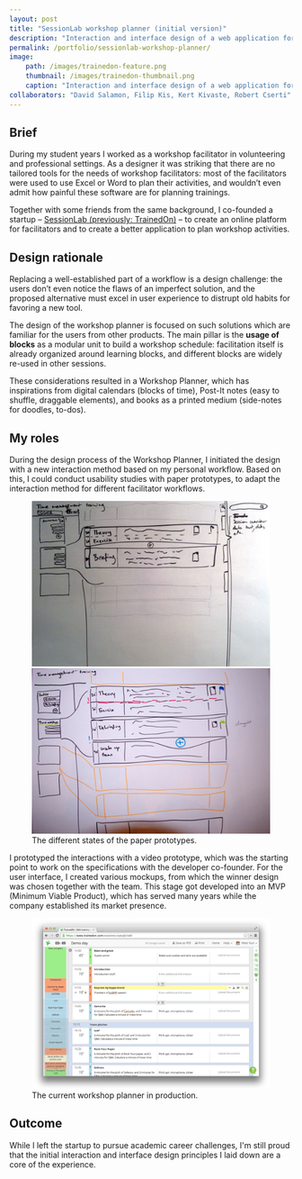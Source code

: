 ```yaml
---
layout: post
title: "SessionLab workshop planner (initial version)"
description: "Interaction and interface design of a web application for workshop planning."
permalink: /portfolio/sessionlab-workshop-planner/
image:
    path: /images/trainedon-feature.png
    thumbnail: /images/trainedon-thumbnail.png
    caption: "Interaction and interface design of a web application for workshop planning. Interface design by Peter Kun."
collaborators: "David Salamon, Filip Kis, Kert Kivaste, Robert Cserti"
---
```


<!-- ---
layout: post
title: "SessionLab training planner (initial version)"
description: "Interaction and interface design of a web application for training planning."
category: portfolio
tags: [interaction design, interface design, visual design]
image:
  feature: trainedon-feature.png
  homepage: trainedon-thumbnail.png
homepage: true
comments: false
collaborators: "David Salamon, Filip Kis, Kert Kivaste, Robert Cserti"
--- -->

## Brief
During my student years I worked as a workshop facilitator in volunteering and professional settings. As a designer it was striking that there are no tailored tools for the needs of workshop facilitators: most of the facilitators were used to use Excel or Word to plan their activities, and wouldn’t even admit how painful these software are for planning trainings.

Together with some friends from the same background, I co-founded a startup – [SessionLab (previously: TrainedOn)](https://www.sessionlab.com) – to create an online platform for facilitators and to create a better application to plan workshop activities.

## Design rationale
Replacing a well-established part of a workflow is a design challenge: the users don’t even notice the flaws of an imperfect solution, and the proposed alternative must excel in user experience to distrupt old habits for favoring a new tool.

The design of the workshop planner is focused on such solutions which are familiar for the users from other products. The main pillar is the **usage of blocks** as a modular unit to build a workshop schedule: facilitation itself is already organized around learning blocks, and different blocks are widely re-used in other sessions.

These considerations resulted in a Workshop Planner, which has inspirations from digital calendars (blocks of time), Post-It notes (easy to shuffle, draggable elements), and books as a printed medium (side-notes for doodles, to-dos).

## My roles

During the design process of the Workshop Planner, I initiated the design with a new interaction method based on my personal workflow. Based on this, I could conduct usability studies with paper prototypes, to adapt the interaction method for different facilitator workflows.

<figure class="half">
	<a href="/images/trainedon-initial-paper-prototype.jpg"><img src="/images/trainedon-initial-paper-prototype.jpg"></a>
	<a href="/images/trainedon-improved-paper-prototype.jpg"><img src="/images/trainedon-improved-paper-prototype.jpg"></a>
	<figcaption>The different states of the paper prototypes.</figcaption>
</figure>

I prototyped the interactions with a video prototype, which was the starting point to work on the specifications with the developer co-founder. For the user interface, I created various mockups, from which the winner design was chosen together with the team. This stage got developed into an MVP (Minimum Viable Product), which has served many years while the company established its market presence.

<figure>
	<a href="/images/trainedon-mvp-editor.png"><img src="/images/trainedon-mvp-editor.png"></a>
	<figcaption>The current workshop planner in production.</figcaption>
</figure>

## Outcome
While I left the startup to pursue academic career challenges, I'm still proud that the initial interaction and interface design principles I laid down are a core of the experience. 
